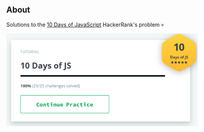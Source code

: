 ## About
Solutions to the [10 Days of JavaScript](https://www.hackerrank.com/domains/tutorials/10-days-of-javascript) HackerRank's problem :skull:

![Screenshot of Hackerrank](https://github.com/siddique000/10_daysOfJavaScript-Hackerrank/blob/master/10daysJS.png)
